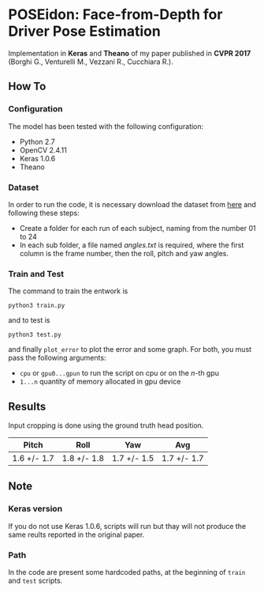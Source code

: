 # POSEidon: Face-from-Depth for Driver Pose Estimation
Implementation in **Keras** and **Theano** of my paper published in **CVPR 2017** (Borghi G., Venturelli M., Vezzani R., Cucchiara R.).

## How To

### Configuration
The model has been tested with the following configuration:
- Python 2.7
- OpenCV 2.4.11
- Keras 1.0.6
- Theano

### Dataset
In order to run the code, it is necessary download the dataset from [here](http://imagelab.ing.unimore.it/pandora/) and following these steps:
- Create a folder for each run of each subject, naming from the number 01 to 24
- In each sub folder, a file named *angles.txt* is required, where the first column is the frame number, then the roll, pitch and yaw angles.

### Train and Test
 The command to train the entwork is
```
python3 train.py
```
and to test is
```
python3 test.py
```
and finally ```plot_error``` to plot the error and some graph. 
For both, you must pass the following arguments:
- ```cpu``` or ```gpu0...gpun``` to run the script on cpu or on the *n*-th gpu
- ```1...n``` quantity of memory allocated in gpu device 

## Results
Input cropping is done using the ground truth head position.

| Pitch   | Roll               | Yaw              | Avg  |
| :---:        |     :---:         |            :---: | :---:     |
|1.6 +/- 1.7       | 1.8 +/- 1.8        | 1.7 +/- 1.5       |  1.7 +/- 1.7    |

## Note

### Keras version
If you do not use Keras 1.0.6, scripts will run but thay will not produce the same reults reported in the original paper.

### Path
In the code are present some hardcoded paths, at the beginning of ```train``` and ```test``` scripts.

